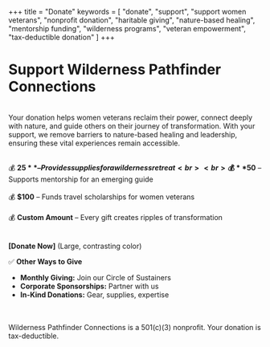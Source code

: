 +++
title = "Donate"
keywords = [
  "donate",
  "support",
  "support women veterans",
  "nonprofit donation",
  "haritable giving",
  "nature-based healing",
  "mentorship funding",
  "wilderness programs",
  "veteran empowerment",
  "tax-deductible donation"
]
+++
# Support Wilderness Pathfinder Connections

<br>Your donation helps women veterans reclaim their power, connect deeply with nature, and guide others on their journey of transformation. With your support, we remove barriers to nature-based healing and leadership, ensuring these vital experiences remain accessible.

<br>💰 **$25** – Provides supplies for a wilderness retreat<br><br>
💰 **$50** – Supports mentorship for an emerging guide<br><br>
💰 **$100** – Funds travel scholarships for women veterans<br><br>
💰 **Custom Amount** – Every gift creates ripples of transformation<br><br>
<br>
**\[Donate Now\]** (Large, contrasting color)

✅ **Other Ways to Give**

* **Monthly Giving:** Join our Circle of Sustainers
* **Corporate Sponsorships:** Partner with us
* **In-Kind Donations:** Gear, supplies, expertise

<br><br>Wilderness Pathfinder Connections is a 501(c)(3) nonprofit. Your donation is tax-deductible.